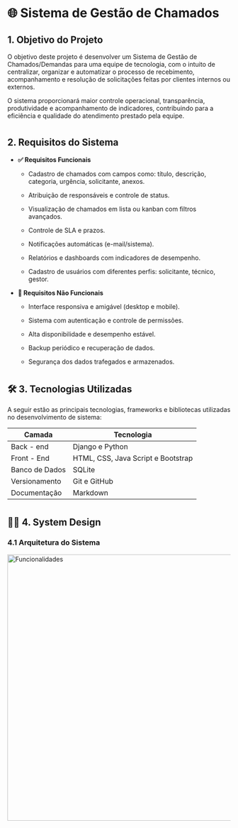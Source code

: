 # 🌐 Sistema de Gestão de Chamados


## 1. Objetivo do Projeto

O objetivo deste projeto é desenvolver um Sistema de Gestão de Chamados/Demandas para uma equipe de tecnologia, com o intuito de centralizar, organizar e automatizar o processo de recebimento, acompanhamento e resolução de solicitações feitas por clientes internos ou externos.

O sistema proporcionará maior controle operacional, transparência, produtividade e acompanhamento de indicadores, contribuindo para a eficiência e qualidade do atendimento prestado pela equipe.

#

## 2. Requisitos do Sistema

* **✅ Requisitos Funcionais**

    * Cadastro de chamados com campos como: título, descrição, categoria, urgência, solicitante, anexos.

    * Atribuição de responsáveis e controle de status.

    * Visualização de chamados em lista ou kanban com filtros avançados.

    * Controle de SLA e prazos.

    * Notificações automáticas (e-mail/sistema).

    * Relatórios e dashboards com indicadores de desempenho.

    * Cadastro de usuários com diferentes perfis: solicitante, técnico, gestor.

* **🚫 Requisitos Não Funcionais**

    * Interface responsiva e amigável (desktop e mobile).

    * Sistema com autenticação e controle de permissões.

    * Alta disponibilidade e desempenho estável.

    * Backup periódico e recuperação de dados.

    * Segurança dos dados trafegados e armazenados.

#

## **🛠 3. Tecnologias Utilizadas** 

A seguir estão as principais tecnologias, frameworks e bibliotecas utilizadas no desenvolvimento de sistema:

| Camada         | Tecnologia       |                                  
|------------------|----------------
| Back - end               | Django e Python    
| Front - End            | HTML, CSS, Java Script e Bootstrap           
| Banco de Dados        | SQLite               
| Versionamento     | Git e GitHub         
| Documentação   | Markdown 

#

## **✍🏽 4. System Design**

### **4.1 Arquitetura do Sistema**

<img src="Arquitetura%20Sistema%20System%20Design.png" alt="Funcionalidades" width="600"/>
